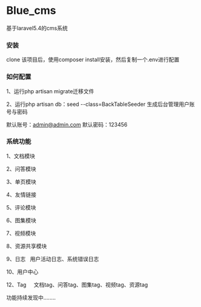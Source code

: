 # Blue_cms
基于laravel5.4的cms系统

### 安装

clone 该项目后，使用composer install安装，然后复制一个.env进行配置

### 如何配置

1、运行php artisan migrate迁移文件

2、运行php artisan db：seed --class=BackTableSeeder 生成后台管理用户账号与密码

默认账号：admin@admin.com 
默认密码：123456

### 系统功能

1、文档模块

2、问答模块

3、单页模块

4、友情链接

5、评论模块

6、图集模块

7、视频模块

8、资源共享模块

9、日志
    用户活动日志、系统错误日志
    
10、用户中心

12、Tag
      文档tag、问答tag、图集tag、视频tag、资源tag
 
 功能持续发现中........
